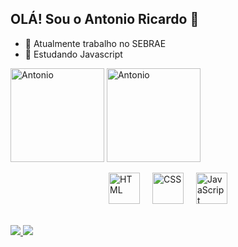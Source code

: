 ## OLÁ! Sou o Antonio Ricardo 👋


- 🔭 Atualmente trabalho no SEBRAE
- 🌱 Estudando Javascript

<div style="display: inline-block; margin-right: 20px;><br>
  <a href="https://github.com/AntonioDev23" target="_blank">
    <img align="center" alt="Antonio" height="150" src="https://github-readme-stats.vercel.app/api?username=AntonioDev23&show_icons=true&theme=tokyonight" />
    <img align="center" alt="Antonio" height="150" src="https://github-readme-stats.vercel.app/api/top-langs/?username=AntonioDev23&layout=compact&theme=tokyonight" />
  </a>
</div>
 <br><br>
  <div style="display: flex; justify-content: center; gap: 20px; flex-wrap: wrap;">
    <img src="https://cdn.jsdelivr.net/gh/devicons/devicon/icons/html5/html5-original.svg" alt="HTML" width="50" height="50"/>
    <img src="https://cdn.jsdelivr.net/gh/devicons/devicon/icons/css3/css3-original.svg" alt="CSS" width="50" height="50"/>
    <img src="https://cdn.jsdelivr.net/gh/devicons/devicon/icons/javascript/javascript-original.svg" alt="JavaScript" width="50" height="50"/>
  </div>
  <br><br>
   <div style="display: inline-block; margin-right: 20px;">
  <a href="https://www.linkedin.com/in/antonio-ricardo-7628b52a6">
    <img src="https://img.shields.io/badge/LinkedIn-0077B5?style=for-the-badge&logo=linkedin&logoColor=white" />
  </a>
  <a href="https://www.instagram.com/antonio_neto.9696/">
    <img src="https://img.shields.io/badge/Instagram-E4405F?style=for-the-badge&logo=instagram&logoColor=white" />
  </a>
</div>


